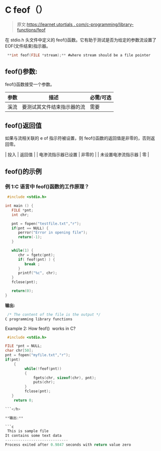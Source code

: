 # C feof（）

> 原文:[https://learnet utortials . com/c-programming/library-functions/feof](https://learnetutorials.com/c-programming/library-functions/feof)

在 stdio.h 头文件中定义的 feof()函数。它有助于测试是否为给定的参数流设置了 EOF(文件结束)指示器。

```c
 **int feof(FILE *stream);** #where stream should be a file pointer 

```

## feof()参数:

feof()函数接受一个参数。

| 参数 | 描述 | 必需/可选 |
| --- | --- | --- |
| 溪流 | 要测试其文件结束指示器的流 | 需要 |

## feof()返回值

如果与流相关联的 e of 指示符被设置，则 feof()函数的返回值是非零的，否则返回零。

| 投入 | 返回值 |
| 电渗流指示器已设置 | 非零的 |
| 未设置电渗流指示器 | 零 |

## feof()的示例

### 例 1:C 语言中 feof()函数的工作原理？

```c
 #include <stdio.h>

int main () {
   FILE *pnt;
   int chr;

   pnt = fopen("testfile.txt","r");
   if(pnt == NULL) {
      perror("Error in opening file");
      return(-1);
   }

   while(1) {
      chr = fgetc(pnt);
      if( feof(pnt) ) { 
         break ;
      }
      printf("%c", chr);
   }
   fclose(pnt);

   return(0);
} 

```

**输出:**

```c
 /* The content of the file is the output */
C programming library functions 
```

<h>Example 2: How feof()  works in C?

```c
 #include <stdio.h>

FILE *pnt = NULL; 
char chr[50]; 
pnt = fopen("myfile.txt","r"); 
if(pnt) 
    { 
         while(!feof(pnt)) 
         { 
             fgets(chr, sizeof(chr), pnt); 
             puts(chr); 
         } 
         fclose(pnt); 
   } 
    return 0; 

```</h> 

**输出:**

```c
 This is sample file
It contains some text data
-----------------------------
Process exited after 0.9847 seconds with return value zero 
```